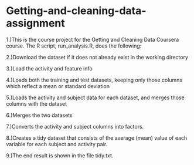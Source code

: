 # Getting-and-cleaning-data-assignment

1.)This is the course project for the Getting and Cleaning Data Coursera course. The R script, run_analysis.R, does the following:

2.)Download the dataset if it does not already exist in the working directory

3.)Load the activity and feature info

4.)Loads both the training and test datasets, keeping only those columns which reflect a mean or standard deviation

5.)Loads the activity and subject data for each dataset, and merges those columns with the dataset

6.)Merges the two datasets

7.)Converts the activity and subject columns into factors.

8.)Creates a tidy dataset that consists of the average (mean) value of each variable for each subject and activity pair.

9.)The end result is shown in the file tidy.txt.
